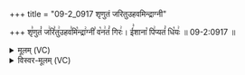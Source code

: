 +++
title = "09-2_0917 शृणुतं जरितुउहवमिन्द्राग्नी"

+++
शृ꣣णुतं꣡ ज꣢रि꣣तु꣢उहव꣣मि꣡न्द्रा꣢ग्नी꣣ व꣡न꣢तं꣣ गिरः꣢। ई꣣शाना꣡ पि꣢प्यतं꣣ धि꣡यः꣢ ॥ 09-2:0917 ॥

<details><summary>मूलम् (VC)</summary>

शृ꣣णुतं꣡ ज꣢रि꣣तु꣢꣫र्हव꣣मि꣡न्द्रा꣢ग्नी꣣ व꣡न꣢तं꣣ गिरः꣢ । ई꣢शाना꣡ पि꣢प्यतं꣣ धि꣡यः꣢ ॥९१७॥
</details>

<details><summary>विस्वर-मूलम् (VC)</summary>

शृणुतं जरितुर्हवमिन्द्राग्नी वनतं गिरः । ईशाना पिप्यतं धियः ॥९१७॥
</details>
